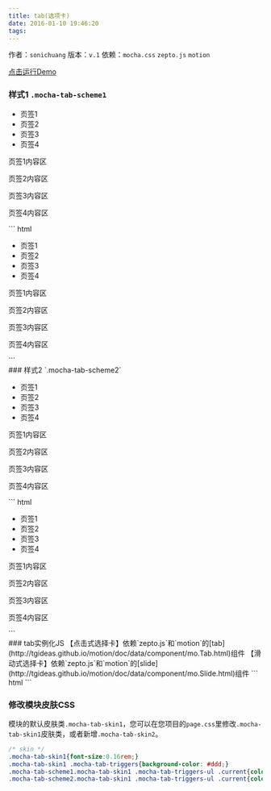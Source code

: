 ```yaml
---
title: tab(选项卡)
date: 2016-01-10 19:46:20
tags:
---
```

作者：`sonichuang`
版本：`v.1`
依赖：`mocha.css` `zepto.js` `motion`
<div class="demo-qrcode"><a id="QRcode" href="http://tgideas.github.io/mocha/demo/tab/demo.html" target="_blank">点击运行Demo</a></div>

### 样式1 `.mocha-tab-scheme1`
<div class="demo-preview"><div class="box-w320"><div id="tabBox1" class="mocha-tab mocha-tab-scheme1 mocha-tab-skin1"><div class="mocha-tab-triggers"><ul class="mocha-tab-triggers-ul"><li class="current">页签1</li><li>页签2</li><li>页签3</li><li>页签4</li></ul></div><div class="mocha-tab-panels"><div class="mocha-tab-panel" style="display:block"><p>页签1内容区</p></div><div class="mocha-tab-panel"><p>页签2内容区</p></div><div class="mocha-tab-panel"><p>页签3内容区</p></div><div class="mocha-tab-panel"><p>页签4内容区</p></div></div></div></div>
``` html
<div id="tabBox1" class="mocha-tab mocha-tab-scheme1 mocha-tab-skin1">
	<div class="mocha-tab-triggers">
		<ul class="mocha-tab-triggers-ul">
			<li class="current">页签1</li>
			<li>页签2</li>
			<li>页签3</li>
			<li>页签4</li>
		</ul>
	</div>
	<div class="mocha-tab-panels">
		<div class="mocha-tab-panel" style="display:block">
			<p>页签1内容区</p>
		</div>
		<div class="mocha-tab-panel">
			<p>页签2内容区</p>
		</div>
		<div class="mocha-tab-panel">
			<p>页签3内容区</p>
		</div>
		<div class="mocha-tab-panel">
			<p>页签4内容区</p>
		</div>
	</div>
</div>
<script src="http://game.gtimg.cn/images/js/zepto/zepto.min.js"></script>
<!-- 实例化:【点击式选择卡】 -->
<script src="http://game.gtimg.cn/images/js/motion/tab.min.js"></script>
<script>
$(function(){
	window.tab1 = new mo.Tab({
		target: $('#tabBox1 div.mocha-tab-panel'),
		controller: $('#tabBox1 .mocha-tab-triggers-ul li'),
		lazy: true
	});
});
</script>
```
</div>
### 样式2 `.mocha-tab-scheme2`
<div class="demo-preview"><div class="box-w320"><div id="tabBox2" class="mocha-tab mocha-tab-scheme2 mocha-tab-skin1"><div class="mocha-tab-triggers"><ul class="mocha-tab-triggers-ul"><li class="current">页签1</li><li>页签2</li><li>页签3</li><li>页签4</li></ul></div><div class="mocha-tab-panels"><div class="mocha-tab-panel" style="display:block"><p>页签1内容区</p></div><div class="mocha-tab-panel"><p>页签2内容区</p></div><div class="mocha-tab-panel"><p>页签3内容区</p></div><div class="mocha-tab-panel"><p>页签4内容区</p></div></div></div></div>
``` html
<div id="tabBox2" class="mocha-tab mocha-tab-scheme2 mocha-tab-skin1">
	<div class="mocha-tab-triggers">
		<ul class="mocha-tab-triggers-ul">
			<li class="current">页签1</li>
			<li>页签2</li>
			<li>页签3</li>
			<li>页签4</li>
		</ul>
	</div>
	<div class="mocha-tab-panels">
		<div class="mocha-tab-panel" style="display:block">
			<p>页签1内容区</p>
		</div>
		<div class="mocha-tab-panel">
			<p>页签2内容区</p>
		</div>
		<div class="mocha-tab-panel">
			<p>页签3内容区</p>
		</div>
		<div class="mocha-tab-panel">
			<p>页签4内容区</p>
		</div>
	</div>
</div>
<script src="http://game.gtimg.cn/images/js/zepto/zepto.min.js"></script>
<!-- 实例化:【滑动式选择卡】 -->
<script src="http://game.gtimg.cn/images/js/motion/slide.v2.0.min.js"></script>
<script>
	$('#tabBox2 div.mocha-tab-panels').css("height",100);	//指定slider内容区高度
	tab2 = new mo.Slide({
		target: $('#tabBox2 div.mocha-tab-panel'),
		controller: $('#tabBox2 .mocha-tab-triggers-ul li'),
		direction: 'x',
		effect: 'slide',
		circle: true,
		autoPlay: false
	})	
</script>
```
</div>
### tab实例化JS
【点击式选择卡】依赖`zepto.js`和`motion`的[tab](http://tgideas.github.io/motion/doc/data/component/mo.Tab.html)组件
【滑动式选择卡】依赖`zepto.js`和`motion`的[slide](http://tgideas.github.io/motion/doc/data/component/mo.Slide.html)组件
``` html
<script src="http://game.gtimg.cn/images/js/zepto/zepto.min.js"></script>
<!-- 实例化:【点击式选择卡】 -->
<script src="http://game.gtimg.cn/images/js/motion/tab.min.js"></script>
<script>
$(function(){
	window.tab1 = new mo.Tab({
		target: $('#tabBox1 div.mocha-tab-panel'),
		controller: $('#tabBox1 .mocha-tab-triggers-ul li'),
		lazy: true
	});
});
</script>
<!-- 实例化:【滑动式选择卡】 -->
<script src="http://game.gtimg.cn/images/js/motion/slide.v2.0.min.js"></script>
<script>
	$('#tabBox2 div.mocha-tab-panels').css("height",100);	//指定slider内容区高度
	tab2 = new mo.Slide({
		target: $('#tabBox2 div.mocha-tab-panel'),
		controller: $('#tabBox2 .mocha-tab-triggers-ul li'),
		direction: 'x',
		effect: 'slide',
		circle: true,
		autoPlay: false
	})	
</script>
```

### 修改模块皮肤CSS 
模块的默认皮肤类`.mocha-tab-skin1`，您可以在您项目的`page.css`里修改`.mocha-tab-skin1`皮肤类，或者新增`.mocha-tab-skin2`。
``` css
/* skin */
.mocha-tab-skin1{font-size:0.16rem;}
.mocha-tab-skin1 .mocha-tab-triggers{background-color: #ddd;}
.mocha-tab-scheme1.mocha-tab-skin1 .mocha-tab-triggers-ul .current{color: #fff;background-color: #09f;border-left:none;}
.mocha-tab-scheme2.mocha-tab-skin1 .mocha-tab-triggers-ul .current{color: #09f;font-weight: bold;border-color:#09f;}
```